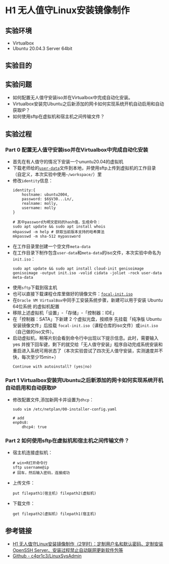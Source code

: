 # H1 无人值守Linux安装镜像制作

## 实验环境
* Virtualbox
* Ubuntu 20.04.3 Server 64bit

## 实验目的

## 实验问题
* 如何配置无人值守安装iso并在Virtualbox中完成自动化安装。
* Virtualbox安装完Ubuntu之后新添加的网卡如何实现系统开机自动启用和自动获取IP？
* 如何使用sftp在虚拟机和宿主机之间传输文件？

## 实验过程
### Part 0 配置无人值守安装iso并在Virtualbox中完成自动化安装
* 首先在有人值守的情况下安装一个ununtu20.04的虚拟机
* 下载老师给的[`user-data`](https://c4pr1c3.github.io/LinuxSysAdmin/exp/chap0x01/cd-rom/nocloud/user-data)文件到本地，并使用sftp上传到虚拟机的工作目录（自定义，本次实验中使用`~/workspace/`）里
* 修改`identity`信息：
    ```
    identity:{
        hostname: ubuntu2004,
        password: $6$V30...Ln/,
        realname: molly,
        username: molly
    }

    # 其中password为明文密码的hash值，生成命令：
    sudo apt update && sudo apt install whois
    mkpasswd -m help # 获取当前版本支持的哈希算法
    mkpasswd -m sha-512 mypassword
    ```
* 在工作目录里创建一个空文件`meta-data`
* 在工作目录下制作包含`user-data`和`meta-data`的iso文件，本次实验中命名为`init.iso`：
    ```
    sudo apt update && sudo apt install cloud-init genisoimage
    genisoimage -output init.iso -volid cidata -joliet -rock user-data meta-data
    ```
* 使用`sftp`下载到宿主机
* 也可以直接下载课程仓库里做好的镜像文件：[`focal-init.iso`](https://github.com/c4pr1c3/LinuxSysAdmin/blob/master/exp/chap0x01/cd-rom/nocloud/focal-init.iso)
* 在`Oracle VM VirtualBox`中同手工安装系统步骤，新建可以用于安装 Ubuntu 64位系统 的虚拟机配置
* 移除上述虚拟机「设置」-「存储」-「控制器：IDE」
* 在「控制器：SATA」下新建 2 个虚拟光盘，按顺序 先挂载「纯净版 Ubuntu 安装镜像文件」后挂载 `focal-init.iso`（课程仓库的iso文件）或`init.iso`（自己做的iso文件）。
* 启动虚拟机，稍等片刻会看到命令行中出现以下提示信息。此时，需要输入 yes 并按下回车键，剩下的就交给「无人值守安装」程序自动完成系统安装和重启进入系统可用状态了（本次实验尝试了四次无人值守安装，实测速度并不快，每次至少15min+）
    ```
    Continue with autoinstall? (yes|no)
    ```
### Part 1 Virtualbox安装完Ubuntu之后新添加的网卡如何实现系统开机自动启用和自动获取IP
* 修改配置文件,添加新网卡并设置为`dhcp`：
    ```
    sudo vim /etc/netplan/00-installer-config.yaml
    
    # add
    enp0s8:
        dhcp4: true
    ```

### Part 2 如何使用sftp在虚拟机和宿主机之间传输文件？
* 宿主机连接虚拟机：
    ```
    # win+R打开命令行
    sftp username@ip
    # 回车，然后输入密码，连接成功
    ```
* 上传文件：
    ```
    put filepath1(宿主机) filepath2(虚拟机)
    ```
* 下载文件：
    ```
    get filepath2(虚拟机) filepath1(宿主机)
    ```

## 参考链接
* [H1 无人值守Linux安装镜像制作（2学时）：定制用户名和默认密码、定制安装OpenSSH Server、安装过程禁止自动联网更新软件包等](https://c4pr1c3.github.io/LinuxSysAdmin/chap0x01.exp.md.html#/title-slide)
* [Github - c4pr1c3/LinuxSysAdmin](https://github.com/c4pr1c3/LinuxSysAdmin)